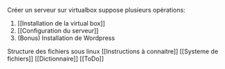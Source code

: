 Créer un serveur sur virtualbox suppose plusieurs opérations:
1. [[Installation de la virtual box]]
2. [[Configuration du serveur]]
3. (Bonus) Installation de Wordpress

Structure des fichiers sous linux
[[Instructions à connaitre]]
[[Systeme de fichiers]]
[[Dictionnaire]]
[[ToDo]]